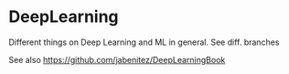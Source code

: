 # DeepLearning
Different things on Deep Learning and ML in general. See diff. branches

See also https://github.com/jabenitez/DeepLearningBook

